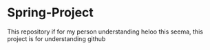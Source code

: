 # Spring-Project
This repository if for my person understanding
heloo this seema, this project is for understanding github
